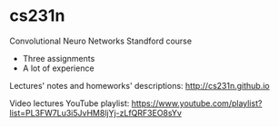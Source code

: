 # cs231n
Convolutional Neuro Networks Standford course
 - Three assignments
 - A lot of experience
 
Lectures' notes and homeworks' descriptions: http://cs231n.github.io

Video lectures YouTube playlist: https://www.youtube.com/playlist?list=PL3FW7Lu3i5JvHM8ljYj-zLfQRF3EO8sYv
